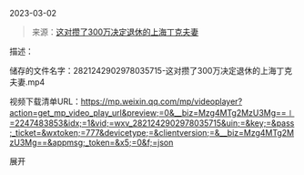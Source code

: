 2023-03-02

> 来源：[这对攒了300万决定退休的上海丁克夫妻](http://mp.weixin.qq.com/s?__biz=Mzg4MTg2MzU3Mg==&mid=2247483853&idx=1&sn=47b7ca58ac30d9a43da85aea9d0f815e&chksm=3823195a16540ab6a5c77509f890f498837ce29dfc12e3c040224cff6491c99ddb7e7c0d0757&scene=27#wechat_redirect)
> 

描述：

储存的文件名字：2821242902978035715-这对攒了300万决定退休的上海丁克夫妻.mp4

视频下载清单URL：https://mp.weixin.qq.com/mp/videoplayer?action=get_mp_video_play_url&preview;=0&__biz=Mzg4MTg2MzU3Mg==∣=2247483853&idx;=1&vid;=wxv_2821242902978035715&uin;=&key;=&pass;_ticket=&wxtoken;=777&devicetype;=&clientversion;=&__biz=Mzg4MTg2MzU3Mg==&appmsg;_token=&x5;=0&f;=json

展开

